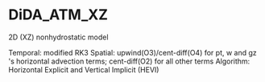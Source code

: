 # DiDA_ATM_XZ
2D (XZ) nonhydrostatic model 

Temporal: modified RK3
Spatial: upwind(O3)/cent-diff(O4) for pt, w and gz 's horizontal advection terms; cent-diff(O2) for all other terms
Algorithm: Horizontal Explicit and Vertical Implicit (HEVI)
